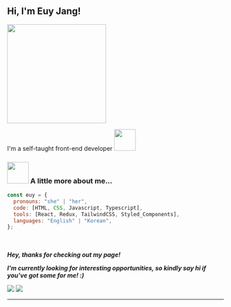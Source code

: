 <h2> Hi, I'm Euy Jang!</h2>
<img align='center' src="https://media.giphy.com/media/IpM4kYGnxqmE02P9rr/giphy.gif" width="230">
<p>I'm a self-taught front-end developer <img src="https://media.giphy.com/media/el1Hb0J7xqWPJaAo0j/giphy.gif" width="50"></p>

### <img src="https://media.giphy.com/media/WUlplcMpOCEmTGBtBW/giphy.gif" width="50"> A little more about me...

```javascript
const euy = {
  pronouns: "she" | "her",
  code: [HTML, CSS, Javascript, Typescript],
  tools: [React, Redux, TailwindCSS, Styled_Components],
  languages: "English" | "Korean",
};
```
<br/>
<br/>
<em><b>Hey, thanks for checking out my page!</b></em>

<em><b>I'm currently looking for interesting opportunities, so kindly say hi if you've got some for me! :)</b></em>

<a href="mailto:euyjang05@gmail.com?" target="_blank" rel="noreferrer"><img src="https://img.shields.io/badge/gmail-D14836?&style=for-the-badge&logo=gmail&logoColor=white"/></a>
<a href="https://www.linkedin.com/in/euyyoungjang/" target="_blank" rel="noreferrer"><img src="https://img.shields.io/badge/LinkedIn-0077B5?style=for-the-badge&logo=linkedin&logoColor=white"/></a>

---
